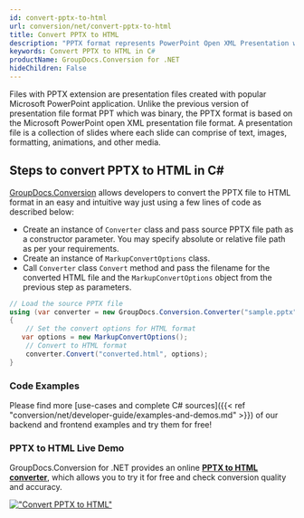 ```yaml
---
id: convert-pptx-to-html
url: conversion/net/convert-pptx-to-html
title: Convert PPTX to HTML
description: "PPTX format represents PowerPoint Open XML Presentation with .pptx extension. Learn how to convert PPTX to HTML file programmatically in C# language using GroupDocs.Conversion for .NET library."
keywords: Convert PPTX to HTML in C#
productName: GroupDocs.Conversion for .NET
hideChildren: False
---
```


Files with PPTX extension are presentation files created with popular Microsoft PowerPoint application. Unlike the previous version of presentation file format PPT which was binary, the PPTX format is based on the Microsoft PowerPoint open XML presentation file format. A presentation file is a collection of slides where each slide can comprise of text, images, formatting, animations, and other media.

## Steps to convert PPTX to HTML in C#

[GroupDocs.Conversion](https://products.groupdocs.com/conversion/net) allows developers to convert the PPTX file to HTML format in an easy and intuitive way just using a few lines of code as described below:

* Create an instance of `Converter` class and pass source PPTX file path as a constructor parameter. You may specify absolute or relative file path as per your requirements. 
* Create an instance of `MarkupConvertOptions` class.
* Call `Converter` class `Convert` method and pass the filename for the converted HTML file and the `MarkupConvertOptions` object from the previous step as parameters.

```csharp
// Load the source PPTX file
using (var converter = new GroupDocs.Conversion.Converter("sample.pptx"))
{
    // Set the convert options for HTML format
   var options = new MarkupConvertOptions();
    // Convert to HTML format
    converter.Convert("converted.html", options);
}
```

### Code Examples

Please find more [use-cases and complete C# sources]({{< ref "conversion/net/developer-guide/examples-and-demos.md" >}}) of our backend and frontend examples and try them for free!

### PPTX to HTML Live Demo

GroupDocs.Conversion for .NET provides an online [**PPTX to HTML converter**](https://products.groupdocs.app/conversion/pptx-to-html), which allows you to try it for free and check conversion quality and accuracy.

[!["Convert PPTX to HTML"](conversion/net/images/convert-to-html/convert-pptx-to-html.png)](https://products.groupdocs.app/conversion/pptx-to-html)